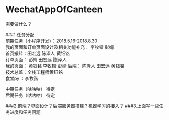 # WechatAppOfCanteen

需要做什么？

###1.任务分配  
前期任务（小程序开发）：2018.5.16-2018.8.30  
我的页面和订单页面设计及相关功能补充： 李牧锴  彭婧  
首页搬砖：田宏远 陈泽人 黄钰铭  
订单页面：  彭婧 田宏远 陈泽人   
我的页面：  黄钰铭  李牧锴  彭婧
后端： 陈泽人 田宏远 黄钰铭  
技术总监：全栈工程师黄钰铭    
食堂py ：李牧锴

中期任务（咕咕咕） 待定  
后期任务（咕咕咕） 待定

###2.前端？界面设计？后端服务器搭建？机器学习的接入？
###3.上面写一些任务进度和任务问题
